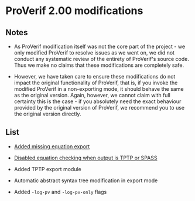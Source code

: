 # ProVerif 2.00 modifications

## Notes

- As ProVerif modification itself was not the core part of the project - we only modified ProVerif to resolve issues as we went on, we did not conduct any systematic review of the entirety of ProVerif's source code. Thus we make no claims that these modifications are completely safe.

- However, we have taken care to ensure these modifications do not impact the original functionality of ProVerif, that is, if you invoke the modified ProVerif in a non-exporting mode, it should behave the same as the original version. Again, however, we cannot claim with full certainty this is the case - if you absolutely need the exact behaviour provided by the original version of ProVerif, we recommend you to use the original version directly.

## List

- [Added missing equation export](equation_export.md)

- [Disabled equation checking when output is TPTP or SPASS](equation_check.md)

- Added TPTP export module

- Automatic abstract syntax tree modification in export mode

- Added `-log-pv` and `-log-pv-only` flags
